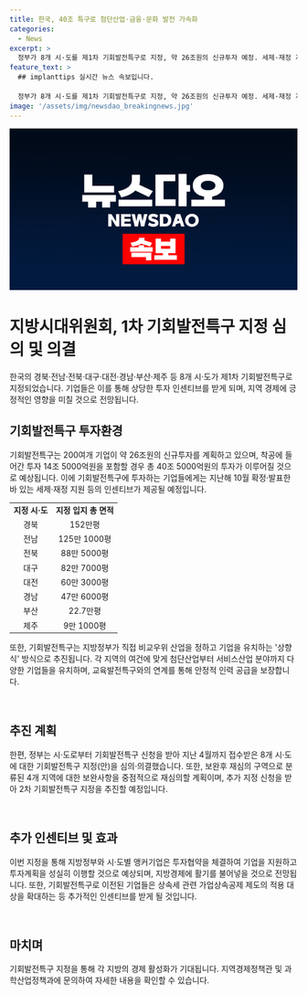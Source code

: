 ```yaml
---
title: 한국, 40조 특구로 첨단산업·금융·문화 발전 가속화
categories:
  - News
excerpt: >
  정부가 8개 시·도를 제1차 기회발전특구로 지정, 약 26조원의 신규투자 예정. 세제·재정 지원 등의 인센티브 제공 예정. 지역특화산업 중심으로 다양한 기업 유치 계획. 중앙정부와 지방정부의 긴밀한 협의를 통해 추진. 추가 지정신청 가능하며, 기업 투자협약을 통한 지원 강화 예정.
feature_text: >
  ## implanttips 실시간 뉴스 속보입니다.

  정부가 8개 시·도를 제1차 기회발전특구로 지정, 약 26조원의 신규투자 예정. 세제·재정 지원 등의 인센티브 제공 예정. 지역특화산업 중심으로 다양한 기업 유치 계획. 중앙정부와 지방정부의 긴밀한 협의를 통해 추진. 추가 지정신청 가능하며, 기업 투자협약을 통한 지원 강화 예정.
image: '/assets/img/newsdao_breakingnews.jpg'
---
```


<p><img src="/assets/img/newsdao_breakingnews.jpg" alt="implanttips 속보" /></p>

<h1>지방시대위원회, 1차 기회발전특구 지정 심의 및 의결</h1>

<p data-ke-size="size16">한국의 경북·전남·전북·대구·대전·경남·부산·제주 등 8개 시·도가 제1차 기회발전특구로 지정되었습니다. 기업들은 이를 통해 상당한 투자 인센티브를 받게 되며, 지역 경제에 긍정적인 영향을 미칠 것으로 전망됩니다.</p>

<h2 data-ke-size="size26">기회발전특구 투자환경</h2>

<p data-ke-size="size16">기회발전특구는 200여개 기업이 약 26조원의 신규투자를 계획하고 있으며, 착공에 들어간 투자 14조 5000억원을 포함할 경우 총 40조 5000억원의 투자가 이루어질 것으로 예상됩니다. 이에 기회발전특구에 투자하는 기업들에게는 지난해 10월 확정·발표한 바 있는 세제·재정 지원 등의 인센티브가 제공될 예정입니다.</p>

<table>
  <tr>
    <td style="text-align: center; height: 17px;"><b>지정 시·도</b></td>
    <td style="text-align: center; height: 17px;"><b>지정 입지 총 면적</b></td>
  </tr>
  <tr>
    <td style="text-align: center; height: 17px;">경북</td>
    <td style="text-align: center; height: 17px;">152만평</td>
  </tr>
  <tr>
    <td style="text-align: center; height: 17px;">전남</td>
    <td style="text-align: center; height: 17px;">125만 1000평</td>
  </tr>
  <tr>
    <td style="text-align: center; height: 17px;">전북</td>
    <td style="text-align: center; height: 17px;">88만 5000평</td>
  </tr>
  <tr>
    <td style="text-align: center; height: 17px;">대구</td>
    <td style="text-align: center; height: 17px;">82만 7000평</td>
  </tr>
  <tr>
    <td style="text-align: center; height: 17px;">대전</td>
    <td style="text-align: center; height: 17px;">60만 3000평</td>
  </tr>
  <tr>
    <td style="text-align: center; height: 17px;">경남</td>
    <td style="text-align: center; height: 17px;">47만 6000평</td>
  </tr>
  <tr>
    <td style="text-align: center; height: 17px;">부산</td>
    <td style="text-align: center; height: 17px;">22.7만평</td>
  </tr>
  <tr>
    <td style="text-align: center; height: 17px;">제주</td>
    <td style="text-align: center; height: 17px;">9만 1000평</td>
  </tr>
</table>

<p data-ke-size="size16">또한, 기회발전특구는 지방정부가 직접 비교우위 산업을 정하고 기업을 유치하는 '상향식' 방식으로 추진됩니다. 각 지역의 여건에 맞게 첨단산업부터 서비스산업 분야까지 다양한 기업들을 유치하며, 교육발전특구와의 연계를 통해 안정적 인력 공급을 보장합니다.</p>

<p data-ke-size="size16">&nbsp;</p>

<h2 data-ke-size="size26">추진 계획</h2>

<p data-ke-size="size16">한편, 정부는 시·도로부터 기회발전특구 신청을 받아 지난 4월까지 접수받은 8개 시·도에 대한 기회발전특구 지정(안)을 심의·의결했습니다. 또한, 보완후 재심의 구역으로 분류된 4개 지역에 대한 보완사항을 중점적으로 재심의할 계획이며, 추가 지정 신청을 받아 2차 기회발전특구 지정을 추진할 예정입니다.</p>

<p data-ke-size="size16">&nbsp;</p>

<h2 data-ke-size="size26">추가 인센티브 및 효과</h2>

<p data-ke-size="size16">이번 지정을 통해 지방정부와 시·도별 앵커기업은 투자협약을 체결하여 기업을 지원하고 투자계획을 성실히 이행할 것으로 예상되며, 지방경제에 활기를 불어넣을 것으로 전망됩니다. 또한, 기회발전특구로 이전된 기업들은 상속세 관련 가업상속공제 제도의 적용 대상을 확대하는 등 추가적인 인센티브를 받게 될 것입니다.</p>

<p data-ke-size="size16">&nbsp;</p>

<h2 data-ke-size="size26">마치며</h2>

<p data-ke-size="size16">기회발전특구 지정을 통해 각 지방의 경제 활성화가 기대됩니다. 지역경제정책관 및 과학산업정책과에 문의하여 자세한 내용을 확인할 수 있습니다.</p>

<p data-ke-size="size16">&nbsp;</p>

<p data-ke-size="size16">&nbsp;</p>

<p data-ke-size="size16">&nbsp;</p>

<p data-ke-size="size16">&nbsp;</p>

